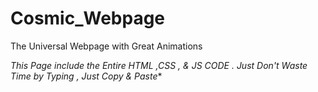 # Cosmic_Webpage
The Universal Webpage with Great Animations 

*This Page include the Entire HTML ,CSS , &  JS   CODE . Just Don't Waste Time by Typing , Just Copy & Paste**
